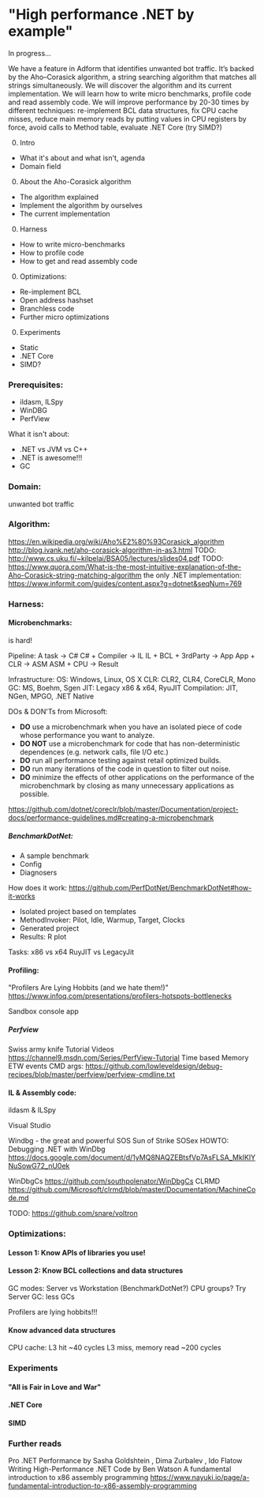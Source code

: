 # "High performance .NET by example"

In progress...

We have a feature in Adform that identifies unwanted bot traffic. It’s backed by the Aho–Corasick algorithm, a string searching algorithm that matches all strings simultaneously. We will discover the algorithm and its current implementation. We will learn how to write micro benchmarks, profile code and read assembly code. We will improve performance by 20-30 times by different techniques: re-implement BCL data structures, fix CPU cache misses, reduce main memory reads by putting values in CPU registers by force, avoid calls to Method table, evaluate .NET Core (try SIMD?)



0. Intro
  * What it's about and what isn't, agenda
  * Domain field
0. About the Aho-Corasick algorithm
  * The algorithm explained
  * Implement the algorithm by ourselves
  * The current implementation
0. Harness
  * How to write micro-benchmarks
  * How to profile code
  * How to get and read assembly code
0. Optimizations:
  * Re-implement BCL
  * Open address hashset
  * Branchless code
  * Further micro optimizations
0. Experiments
  * Static
  * .NET Core
  * SIMD?


### Prerequisites:
- ildasm, ILSpy
- WinDBG
- PerfView

What it isn't about:
* .NET vs JVM vs C++
* .NET is awesome!!!
* GC



### Domain:
unwanted bot traffic



### Algorithm:
https://en.wikipedia.org/wiki/Aho%E2%80%93Corasick_algorithm
http://blog.ivank.net/aho-corasick-algorithm-in-as3.html
TODO: http://www.cs.uku.fi/~kilpelai/BSA05/lectures/slides04.pdf
TODO: https://www.quora.com/What-is-the-most-intuitive-explanation-of-the-Aho-Corasick-string-matching-algorithm
the only .NET implementation: https://www.informit.com/guides/content.aspx?g=dotnet&seqNum=769



### Harness:

#### Microbenchmarks:

is hard!

Pipeline:
A task -> C#
C# + Compiler -> IL
IL + BCL + 3rdParty -> App
App + CLR -> ASM
ASM + CPU -> Result

Infrastructure:
OS: Windows, Linux, OS X
CLR: CLR2, CLR4, CoreCLR, Mono
GC: MS, Boehm, Sgen
JIT: Legacy x86 & x64, RyuJIT
Compilation: JIT, NGen, MPGO, .NET Native

DOs & DON'Ts from Microsoft:

- **DO** use a microbenchmark when you have an isolated piece of code whose performance you want to analyze.
- **DO NOT** use a microbenchmark for code that has non-deterministic dependences (e.g. network calls, file I/O etc.)
- **DO** run all performance testing against retail optimized builds.
- **DO** run many iterations of the code in question to filter out noise.
- **DO** minimize the effects of other applications on the performance of the microbenchmark by closing as many unnecessary applications as possible.

https://github.com/dotnet/coreclr/blob/master/Documentation/project-docs/performance-guidelines.md#creating-a-microbenchmark

##### BenchmarkDotNet:
- A sample benchmark
- Config
- Diagnosers

How does it work: https://github.com/PerfDotNet/BenchmarkDotNet#how-it-works

- Isolated project based on templates
- MethodInvoker: Pilot, Idle, Warmup, Target, Clocks
- Generated project
- Results: R plot

Tasks:
x86 vs x64
RuyJIT vs LegacyJit

#### Profiling:
"Profilers Are Lying Hobbits (and we hate them!)" https://www.infoq.com/presentations/profilers-hotspots-bottlenecks

Sandbox console app


##### Perfview
Swiss army knife
Tutorial
Videos https://channel9.msdn.com/Series/PerfView-Tutorial
Time based
Memory
ETW events
CMD args: https://github.com/lowleveldesign/debug-recipes/blob/master/perfview/perfview-cmdline.txt

#### IL & Assembly code:
ildasm & ILSpy

Visual Studio

Windbg - the great and powerful
SOS Sun of Strike
SOSex
HOWTO: Debugging .NET with WinDbg https://docs.google.com/document/d/1yMQ8NAQZEBtsfVp7AsFLSA_MkIKlYNuSowG72_nU0ek

WinDbgCs https://github.com/southpolenator/WinDbgCs
CLRMD https://github.com/Microsoft/clrmd/blob/master/Documentation/MachineCode.md

TODO: https://github.com/snare/voltron



### Optimizations:
#### Lesson 1: Know APIs of libraries you use!

#### Lesson 2: Know BCL collections and data structures
GC modes: Server vs Workstation (BenchmarkDotNet?) CPU groups?
Try Server GC: less GCs

Profilers are lying hobbits!!!

#### Know advanced data structures

CPU cache:
L3 hit ~40 cycles
L3 miss, memory read ~200 cycles



### Experiments
#### "All is Fair in Love and War"
#### .NET Core
#### SIMD



### Further reads
Pro .NET Performance by Sasha Goldshtein , Dima Zurbalev , Ido Flatow
Writing High-Performance .NET Code by Ben Watson
A fundamental introduction to x86 assembly programming https://www.nayuki.io/page/a-fundamental-introduction-to-x86-assembly-programming
